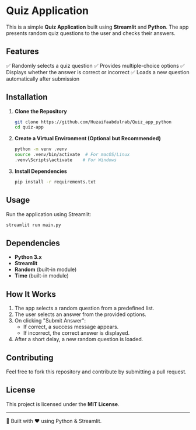 # Quiz Application

This is a simple **Quiz Application** built using **Streamlit** and **Python**. The app presents random quiz questions to the user and checks their answers.

## Features
✅ Randomly selects a quiz question
✅ Provides multiple-choice options
✅ Displays whether the answer is correct or incorrect
✅ Loads a new question automatically after submission

## Installation

1. **Clone the Repository**
   ```sh
   git clone https://github.com/Huzaifaabdulrab/Quiz_app_python
   cd quiz-app
   ```

2. **Create a Virtual Environment (Optional but Recommended)**
   ```sh
   python -m venv .venv
   source .venv/bin/activate  # For macOS/Linux
   .venv\Scripts\activate    # For Windows
   ```

3. **Install Dependencies**
   ```sh
   pip install -r requirements.txt
   ```

## Usage

Run the application using Streamlit:
```sh
streamlit run main.py
```

## Dependencies
- **Python 3.x**
- **Streamlit**
- **Random** (built-in module)
- **Time** (built-in module)

## How It Works
1. The app selects a random question from a predefined list.
2. The user selects an answer from the provided options.
3. On clicking "Submit Answer":
   - If correct, a success message appears.
   - If incorrect, the correct answer is displayed.
4. After a short delay, a new random question is loaded.

## Contributing
Feel free to fork this repository and contribute by submitting a pull request.

## License
This project is licensed under the **MIT License**.

---
🚀 Built with ❤️ using Python & Streamlit.

